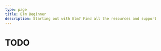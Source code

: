 ```yaml
---
type: page
title: Elm Beginner
description: Starting out with Elm? Find all the resources and support here!
---
```


# TODO
